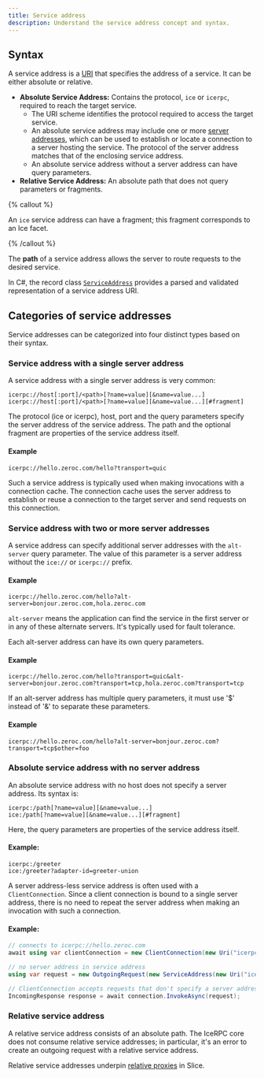 ```yaml
---
title: Service address
description: Understand the service address concept and syntax.
---
```


## Syntax

A service address is a [URI][uri] that specifies the address of a service. It can be either absolute or relative.

- **Absolute Service Address:** Contains the protocol, `ice` or `icerpc`, required to reach the target service.
  - The URI scheme identifies the protocol required to access the target service.
  - An absolute service address may include one or more [server addresses](../connection/server-address), which can be
    used to establish or locate a connection to a server hosting the service. The protocol of the server address matches
    that of the enclosing service address.
  - An absolute service address without a server address can have query parameters.
- **Relative Service Address:** An absolute path that does not query parameters or fragments.

{% callout %}

An `ice` service address can have a fragment; this fragment corresponds to an Ice facet.

{% /callout %}

The **path** of a service address allows the server to route requests to the desired service.

In C#, the record class [`ServiceAddress`][service-address] provides a parsed and validated representation of a service
address URI.

## Categories of service addresses

Service addresses can be categorized into four distinct types based on their syntax.

### Service address with a single server address

A service address with a single server address is very common:

```
icerpc://host[:port]/<path>[?name=value][&name=value...]
icerpc://host[:port]/<path>[?name=value][&name=value...][#fragment]
```

The protocol (ice or icerpc), host, port and the query parameters specify the server address of the service address. The
path and the optional fragment are properties of the service address itself.

#### Example

```
icerpc://hello.zeroc.com/hello?transport=quic
```

Such a service address is typically used when making invocations with a connection cache. The connection cache uses the
server address to establish or reuse a connection to the target server and send requests on this connection.

### Service address with two or more server addresses

A service address can specify additional server addresses with the `alt-server` query parameter. The value of this
parameter is a server address without the `ice://` or `icerpc://` prefix.

#### Example

```
icerpc://hello.zeroc.com/hello?alt-server=bonjour.zeroc.com,hola.zeroc.com
```

`alt-server` means the application can find the service in the first server or in any of these alternate servers. It's
typically used for fault tolerance.

Each alt-server address can have its own query parameters.

#### Example

```
icerpc://hello.zeroc.com/hello?transport=quic&alt-server=bonjour.zeroc.com?transport=tcp,hola.zeroc.com?transport=tcp
```

If an alt-server address has multiple query parameters, it must use '$' instead of '&' to separate these parameters.

#### Example

```
icerpc://hello.zeroc.com/hello?alt-server=bonjour.zeroc.com?transport=tcp$other=foo
```

### Absolute service address with no server address

An absolute service address with no host does not specify a server address. Its syntax is:

```
icerpc:/path[?name=value][&name=value...]
ice:/path[?name=value][&name=value...][#fragment]
```

Here, the query parameters are properties of the service address itself.

#### Example:

```
icerpc:/greeter
ice:/greeter?adapter-id=greeter-union
```

A server address-less service address is often used with a `ClientConnection`. Since a client connection is bound to a
single server address, there is no need to repeat the server address when making an invocation with such a connection.

#### Example:

```csharp
// connects to icerpc://hello.zeroc.com
await using var clientConnection = new ClientConnection(new Uri("icerpc://hello.zeroc.com"));

// no server address in service address
using var request = new OutgoingRequest(new ServiceAddress(new Uri("icerpc:/greeter")));

// ClientConnection accepts requests that don't specify a server address
IncomingResponse response = await connection.InvokeAsync(request);
```

### Relative service address

A relative service address consists of an absolute path. The IceRPC core does not consume relative service addresses;
in particular, it's an error to create an outgoing request with a relative service address.

Relative service addresses underpin [relative proxies][relative-proxies] in Slice.

[relative-proxies]: ../../../slice/language-guide/proxy-types#relative-proxy
[service-address]: csharp:IceRpc.ServiceAddress
[uri]: https://en.wikipedia.org/wiki/Uniform_Resource_Identifier
